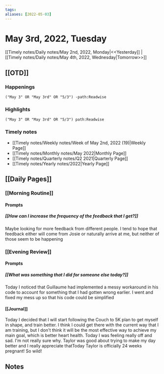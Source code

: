 ```yaml
---
tags:
aliases: [2022-05-03]
---
```


# May 3rd, 2022, Tuesday

[[Timely notes/Daily notes/May 2nd, 2022, Monday|<<Yesterday]] | [[Timely notes/Daily notes/May 4th, 2022, Wednesday|Tomorrow>>]]

## [[OTD]]

### Happenings

```query
("May 3" OR "May 3rd" OR "5/3") -path:Readwise
```

### Highlights

```query
("May 3" OR "May 3rd" OR "5/3") path:Readwise
```

### Timely notes
- [[Timely notes/Weekly notes/Week of May 2nd, 2022 (19)|Weekly Page]]
- [[Timely notes/Monthly notes/May 2022|Monthly Page]]
- [[Timely notes/Quarterly notes/Q2 2021|Quarterly Page]]
- [[Timely notes/Yearly notes/2022|Yearly Page]]

## [[Daily Pages]]

### [[Morning Routine]]

#### Prompts

##### [[How can I increase the frequency of the feedback that I get?]]

Maybe looking for more feedback from different people. I tend to hope that feedback either will come from Josie or naturally arrive at me, but neither of those seem to be happening

### [[Evening Review]]

#### Prompts

##### [[What was something that I did for someone else today?]]

Today I noticed that Guillaume had implemented a messy workaround in his code to account for something that I had gotten wrong earlier. I went and fixed my mess up so that his code could be simplified

#### [[Journal]]

Today I decided that I will start following the Couch to 5K plan to get myself in shape, and train better. I think I could get there with the current way that I am training, but I don't think it will be the most effective way to achieve my main goal, which is better heart health. Today I was feeling really off and sad. I'm not really sure why. Taylor was good about trying to make my day better and I really appreciate thatToday Taylor is officially 24 weeks pregnant! So wild!

## Notes
